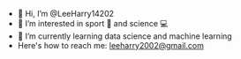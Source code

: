 - 👋 Hi, I’m @LeeHarry14202
- 👀 I’m interested in sport 🏀 and science 💻
- 🌱 I’m currently learning data science and machine learning
- Here's how to reach me: leeharry2002@gmail.com
<!---
LeeHarry14202/LeeHarry14202 is a ✨ special ✨ repository because its `README.md` (this file) appears on your GitHub profile.
You can click the Preview link to take a look at your changes.
--->

